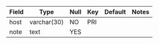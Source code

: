 **Field**|**Type**|**Null**|**Key**|**Default**|**Notes**
-----|-----|-----|-----|-----|-----
host|varchar(30)|NO|PRI| | 
note|text|YES| | | 